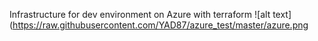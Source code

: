 Infrastructure for dev environment on Azure with terraform
![alt text](https://raw.githubusercontent.com/YAD87/azure_test/master/azure.png
